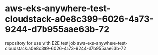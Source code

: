 # aws-eks-anywhere-test-cloudstack-a0e8c399-6026-4a73-9244-d7b955aae63b-72
repository for use with E2E test job aws-eks-anywhere-test-cloudstack:a0e8c399-6026-4a73-9244-d7b955aae63b-72
